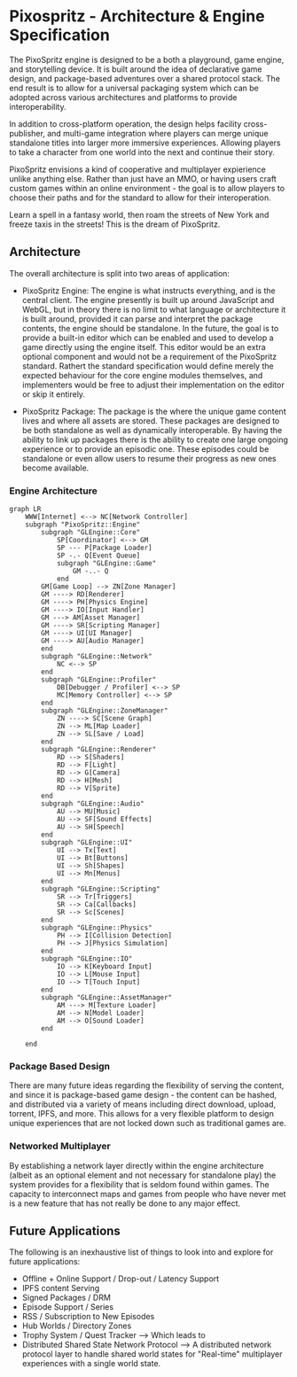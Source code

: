 # Pixospritz - Architecture & Engine Specification

The PixoSpritz engine is designed to be a both a playground, game engine, and storytelling device. It is built around the idea of declarative game design, and package-based adventures over a shared protocol stack. The end result is to allow for a universal packaging system which can be adopted across various architectures and platforms to provide interoperability.

In addition to cross-platform operation, the design helps facility cross-publisher, and multi-game integration where players can merge unique standalone titles into larger more immersive experiences. Allowing players to take a character from one world into the next and continue their story.

PixoSpritz envisions a kind of cooperative and multiplayer expierience unlike anything else. Rather than just have an MMO, or having users craft custom games within an online environment - the goal is to allow players to choose their paths and for the standard to allow for their interoperation.

Learn a spell in a fantasy world, then roam the streets of New York and freeze taxis in the streets! This is the dream of PixoSpritz.

## Architecture

The overall architecture is split into two areas of application:

- PixoSpritz Engine: The engine is what instructs everything, and is the central client. The engine presently is built up around JavaScript and WebGL, but in theory there is no limit to what language or architecture it is built around, provided it can parse and interpret the package contents, the engine should be standalone. In the future, the goal is to provide a built-in editor which can be enabled and used to develop a game directly using the engine itself. This editor would be an extra optional component and would not be a requirement of the PixoSpritz standard. Rathert the standard specification would define merely the expected behaviour for the core engine modules themselves, and implementers would be free to adjust their implementation on the editor or skip it entirely.

- PixoSpritz Package: The package is the where the unique game content lives and where all assets are stored. These packages are designed to be both standalone as well as dynamically interoperable. By having the ability to link up packages there is the ability to create one large ongoing experience or to provide an episodic one. These episodes could be standalone or even allow users to resume their progress as new ones become available.

### Engine Architecture

```mermaid
graph LR
    WWW[Internet] <--> NC[Network Controller]
    subgraph "PixoSpritz::Engine"
        subgraph "GLEngine::Core"
            SP[Coordinator] <--> GM
            SP --- P[Package Loader] 
            SP -.- Q[Event Queue] 
            subgraph "GLEngine::Game"
                GM -..- Q
            end
        GM[Game Loop] --> ZN[Zone Manager]
        GM ----> RD[Renderer]
        GM ----> PH[Physics Engine]
        GM ----> IO[Input Handler]
        GM ---> AM[Asset Manager]
        GM ----> SR[Scripting Manager]
        GM ----> UI[UI Manager]
        GM ----> AU[Audio Manager]
        end
        subgraph "GLEngine::Network"
            NC <--> SP
        end
        subgraph "GLEngine::Profiler"
            DB[Debugger / Profiler] <--> SP
            MC[Memory Controller] <--> SP
        end
        subgraph "GLEngine::ZoneManager"
            ZN ----> SC[Scene Graph]
            ZN --> ML[Map Loader]
            ZN --> SL[Save / Load]
        end
        subgraph "GLEngine::Renderer"
            RD --> S[Shaders]
            RD --> F[Light]
            RD --> G[Camera]
            RD --> H[Mesh]
            RD --> V[Sprite]
        end
        subgraph "GLEngine::Audio"
            AU --> MU[Music]
            AU --> SF[Sound Effects]
            AU --> SH[Speech]
        end
        subgraph "GLEngine::UI"
            UI --> Tx[Text]
            UI --> Bt[Buttons]
            UI --> Sh[Shapes]
            UI --> Mn[Menus]
        end
        subgraph "GLEngine::Scripting"
            SR --> Tr[Triggers]
            SR --> Ca[Callbacks]
            SR --> Sc[Scenes]
        end
        subgraph "GLEngine::Physics"
            PH --> I[Collision Detection]
            PH --> J[Physics Simulation]
        end
        subgraph "GLEngine::IO"
            IO --> K[Keyboard Input]
            IO --> L[Mouse Input]
            IO --> T[Touch Input]
        end
        subgraph "GLEngine::AssetManager"
            AM ---> M[Texture Loader]
            AM --> N[Model Loader]
            AM --> O[Sound Loader]
        end

    end

```

### Package Based Design

There are many future ideas regarding the flexibility of serving the content, and since it is package-based game design - the content can be hashed, and distributed via a variety of means including direct download, upload, torrent, IPFS, and more. This allows for a very flexible platform to design unique experiences that are not locked down such as traditional games are.

### Networked Multiplayer

By establishing a network layer directly within the engine architecture (albeit as an optional element and not necessary for standalone play) the system provides for a flexibility that is seldom found within games. The capacity to interconnect maps and games from people who have never met is a new feature that has not really be done to any major effect.

## Future Applications

The following is an inexhaustive list of things to look into and explore for future applications:

- Offline + Online Support / Drop-out / Latency Support
- IPFS content Serving
- Signed Packages / DRM
- Episode Support / Series
- RSS / Subscription to New Episodes
- Hub Worlds / Directory Zones
- Trophy System / Quest Tracker --> Which leads to
- Distributed Shared State Network Protocol --> A distributed network protocol layer to handle shared world states for "Real-time" multiplayer experiences with a single world state.
